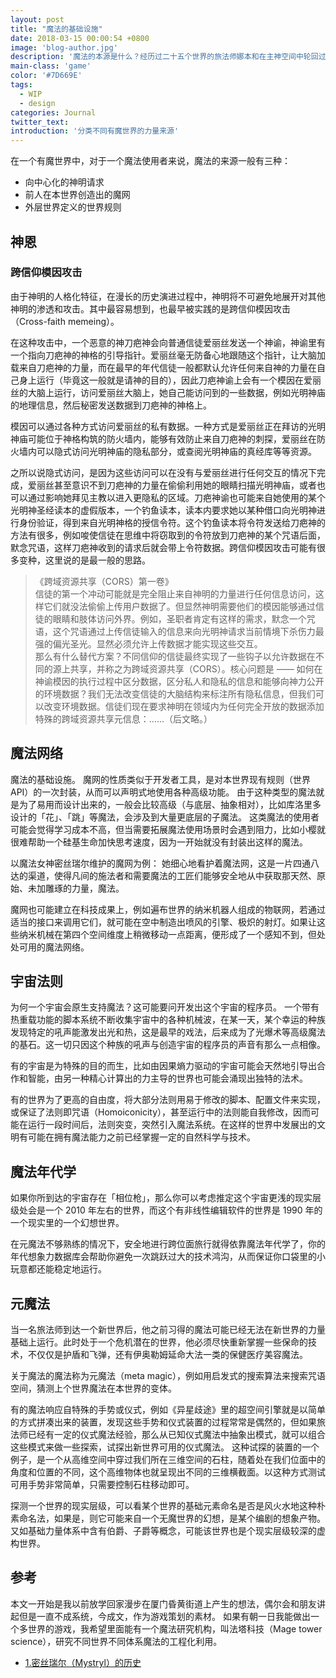 ```yaml
---
layout: post
title: "魔法的基础设施"
date: 2018-03-15 00:00:54 +0800
image: 'blog-author.jpg'
description: '魔法的本源是什么？经历过二十五个世界的旅法师娜本和在主神空间中轮回过十八个世界的赵轫空有不同的看法。'
main-class: 'game'
color: '#7D669E'
tags:
  - WIP
  - design
categories: Journal
twitter_text:
introduction: '分类不同有魔世界的力量来源'
---
```

在一个有魔世界中，对于一个魔法使用者来说，魔法的来源一般有三种：

- 向中心化的神明请求
- 前人在本世界创造出的魔网
- 外层世界定义的世界规则

## 神恩



### 跨信仰模因攻击

由于神明的人格化特征，在漫长的历史演进过程中，神明将不可避免地展开对其他神明的渗透和攻击。其中最容易想到，也最早被实践的是跨信仰模因攻击（Cross-faith memeing）。

在这种攻击中，一个恶意的神刀疤神会向普通信徒爱丽丝发送一个神谕，神谕里有一个指向刀疤神的神格的引导指针。爱丽丝毫无防备心地跟随这个指针，让大脑加载来自刀疤神的力量，而在最早的年代信徒一般都默认允许任何来自神的力量在自己身上运行（毕竟这一般就是请神的目的），因此刀疤神谕上会有一个模因在爱丽丝的大脑上运行，访问爱丽丝大脑上，她自己能访问到的一些数据，例如光明神庙的地理信息，然后秘密发送数据到刀疤神的神格上。

模因可以通过各种方式访问爱丽丝的私有数据。一种方式是爱丽丝正在拜访的光明神庙可能位于神格构筑的防火墙内，能够有效防止来自刀疤神的刺探，爱丽丝在防火墙内可以隐式访问光明神庙的隐私部分，或查阅光明神庙的真经库等等资源。

之所以说隐式访问，是因为这些访问可以在没有与爱丽丝进行任何交互的情况下完成，爱丽丝甚至意识不到刀疤神的力量在偷偷利用她的眼睛扫描光明神庙，或者也可以通过影响她拜见主教以进入更隐私的区域。刀疤神谕也可能来自她使用的某个光明神圣经读本的虚假版本，一个钓鱼读本，读本内要求她以某种借口向光明神进行身份验证，得到来自光明神格的授信令符。这个钓鱼读本将令符发送给刀疤神的方法有很多，例如唆使信徒在思维中将窃取到的令符放到刀疤神的某个咒语后面，默念咒语，这样刀疤神收到的请求后就会带上令符数据。跨信仰模因攻击可能有很多变种，这里说的是最一般的思路。

> 《跨域资源共享（CORS）第一卷》
> <br />
> 信徒的第一个冲动可能就是完全阻止来自神明的力量进行任何信息访问，这样它们就没法偷偷上传用户数据了。但显然神明需要他们的模因能够通过信徒的眼睛和肢体访问外界。例如，圣职者肯定有这样的需求，默念一个咒语，这个咒语通过上传信徒输入的信息来向光明神请求当前情境下杀伤力最强的偏光圣光。显然必须允许上传数据才能实现这些交互。
> <br />
> 那么有什么替代方案？不同信仰的信徒最终实现了一些钩子以允许数据在不同的源上共享，并称之为跨域资源共享（CORS）。核心问题是 —— 如何在神谕模因的执行过程中区分数据，区分私人和隐私的信息和能够向神力公开的环境数据？我们无法改变信徒的大脑结构来标注所有隐私信息，但我们可以改变环境数据。信徒们现在要求神明在领域内为任何完全开放的数据添加特殊的跨域资源共享元信息：……（后文略。）

## 魔法网络

魔法的基础设施。
魔网的性质类似于开发者工具，是对本世界现有规则（世界API）的一次封装，从而可以声明式地使用各种高级功能。
由于这种类型的魔法就是为了易用而设计出来的，一般会比较高级（与底层、抽象相对），比如库洛里多设计的「花」、「跳」等魔法，会涉及到大量更底层的子魔法。
这类魔法的使用者可能会觉得学习成本不高，但当需要拓展魔法使用场景时会遇到阻力，比如小樱就很难帮助一个硅基生命加快思考速度，因为一开始就没有封装出这样的魔法。

以魔法女神密丝瑞尔维护的魔网为例：
她细心地看护着魔法网，这是一片四通八达的渠道，使得凡间的施法者和需要魔法的工匠们能够安全地从中获取那天然、原始、未加雕琢的力量，魔法。

魔网也可能建立在科技成果上，例如遍布世界的纳米机器人组成的物联网，若通过适当的接口来调用它们，就可能在空中制造出喷风的引擎、极炽的射灯。如果让这些纳米机械在第四个空间维度上稍微移动一点距离，便形成了一个感知不到，但处处可用的魔法网络。

## 宇宙法则

为何一个宇宙会原生支持魔法？这可能要问开发出这个宇宙的程序员。
一个带有热重载功能的脚本系统不断收集宇宙中的各种机械波，在某一天，某个幸运的种族发现特定的吼声能激发出光和热，这是最早的戏法，后来成为了光爆术等高级魔法的基石。这一切只因这个种族的吼声与创造宇宙的程序员的声音有那么一点相像。

有的宇宙是为特殊的目的而生，比如由因果熵力驱动的宇宙可能会天然地引导出合作和智能，由另一种精心计算出的力主导的世界也可能会涌现出独特的法术。

有的世界为了更高的自由度，将大部分法则用易于修改的脚本、配置文件来实现，或保证了法则即咒语（Homoiconicity），甚至运行中的法则能自我修改，因而可能在运行一段时间后，法则突变，突然引入魔法系统。在这样的世界中发展出的文明有可能在拥有魔法能力之前已经掌握一定的自然科学与技术。

## 魔法年代学

如果你所到达的宇宙存在「相位枪」，那么你可以考虑推定这个宇宙更浅的现实层级处会是一个 2010 年左右的世界，而这个有非线性编辑软件的世界是 1990 年的一个现实里的一个幻想世界。

在元魔法不够熟练的情况下，安全地进行跨位面旅行就得依靠魔法年代学了，你的年代想象力数据库会帮助你避免一次跳跃过大的技术鸿沟，从而保证你口袋里的小玩意都还能稳定地运行。

## 元魔法

当一名旅法师到达一个新世界后，他之前习得的魔法可能已经无法在新世界的力量基础上运行。此时处于一个危机潜在的世界，他必须尽快重新掌握一些保命的技术，不仅仅是护盾和飞弹，还有伊奥勒姆延命大法一类的保健医疗美容魔法。

关于魔法的魔法称为元魔法（meta magic），例如用启发式的搜索算法来搜索咒语空间，猜测上个世界魔法在本世界的变体。

有的魔法响应自特殊的手势或仪式，例如《异星歧途》里的超空间引擎就是以简单的方式拼凑出来的装置，发现这些手势和仪式装置的过程常常是偶然的，但如果旅法师已经有一定的仪式魔法经验，那么从已知仪式魔法中抽象出模式，就可以组合这些模式来做一些探索，试探出新世界可用的仪式魔法。
这种试探的装置的一个例子，是一个从高维空间中穿过我们所在三维空间的石柱，随着处在我们位面中的角度和位置的不同，这个高维物体也就呈现出不同的三维横截面。以这种方式测试可用手势非常简单，只需要控制石柱移动即可。

探测一个世界的现实层级，可以看某个世界的基础元素命名是否是风火水地这种朴素命名法，如果是，则它可能来自一个无魔世界的幻想，是某个编剧的想象产物。又如基础力量体系中含有伯爵、子爵等概念，可能该世界也是个现实层级较深的虚构世界。

## 参考

本文一开始是我以前放学回家漫步在厦门昏黄街道上产生的想法，偶尔会和朋友讲起但是一直不成系统，今成文，作为游戏策划的素材。
如果有朝一日我能做出一个多世界的游戏，我希望里面能有一个魔法研究机构，叫法塔科技（Mage tower science），研究不同世界不同体系魔法的工程化利用。

- [<span id="1">1.密丝瑞尔（Mystryl）的历史</span>](https://pos.trow.cc/setting/frsetaaneom/mystryl.htm)

